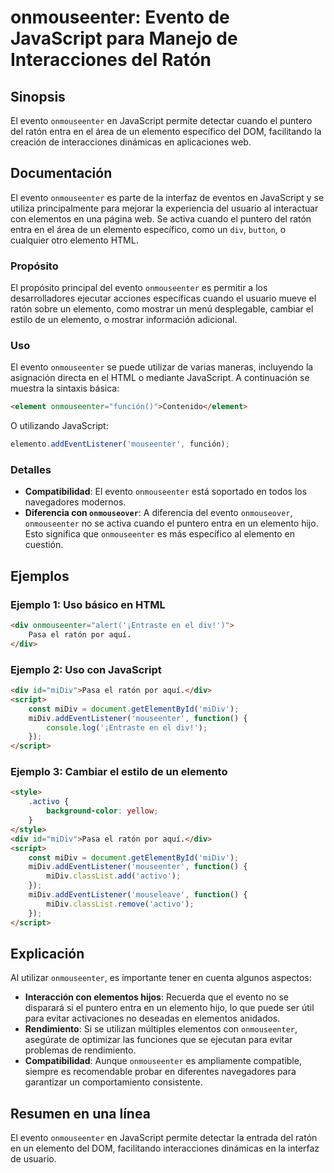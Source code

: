 <!--
Meta Description: # onmouseenter: Evento de JavaScript para Manejo de Interacciones del Ratón ## Sinopsis El evento `onmouseenter` en JavaScript permite detectar cuando...
Meta Keywords: onmouseenter, elemento, midiv, evento, del
-->

# onmouseenter: Evento de JavaScript para Manejo de Interacciones del Ratón

## Sinopsis
El evento `onmouseenter` en JavaScript permite detectar cuando el puntero del ratón entra en el área de un elemento específico del DOM, facilitando la creación de interacciones dinámicas en aplicaciones web.

## Documentación
El evento `onmouseenter` es parte de la interfaz de eventos en JavaScript y se utiliza principalmente para mejorar la experiencia del usuario al interactuar con elementos en una página web. Se activa cuando el puntero del ratón entra en el área de un elemento específico, como un `div`, `button`, o cualquier otro elemento HTML.

### Propósito
El propósito principal del evento `onmouseenter` es permitir a los desarrolladores ejecutar acciones específicas cuando el usuario mueve el ratón sobre un elemento, como mostrar un menú desplegable, cambiar el estilo de un elemento, o mostrar información adicional.

### Uso
El evento `onmouseenter` se puede utilizar de varias maneras, incluyendo la asignación directa en el HTML o mediante JavaScript. A continuación se muestra la sintaxis básica:

```html
<element onmouseenter="función()">Contenido</element>
```

O utilizando JavaScript:

```javascript
elemento.addEventListener('mouseenter', función);
```

### Detalles
- **Compatibilidad**: El evento `onmouseenter` está soportado en todos los navegadores modernos.
- **Diferencia con `onmouseover`**: A diferencia del evento `onmouseover`, `onmouseenter` no se activa cuando el puntero entra en un elemento hijo. Esto significa que `onmouseenter` es más específico al elemento en cuestión.

## Ejemplos

### Ejemplo 1: Uso básico en HTML
```html
<div onmouseenter="alert('¡Entraste en el div!')">
    Pasa el ratón por aquí.
</div>
```

### Ejemplo 2: Uso con JavaScript
```html
<div id="miDiv">Pasa el ratón por aquí.</div>
<script>
    const miDiv = document.getElementById('miDiv');
    miDiv.addEventListener('mouseenter', function() {
        console.log('¡Entraste en el div!');
    });
</script>
```

### Ejemplo 3: Cambiar el estilo de un elemento
```html
<style>
    .activo {
        background-color: yellow;
    }
</style>
<div id="miDiv">Pasa el ratón por aquí.</div>
<script>
    const miDiv = document.getElementById('miDiv');
    miDiv.addEventListener('mouseenter', function() {
        miDiv.classList.add('activo');
    });
    miDiv.addEventListener('mouseleave', function() {
        miDiv.classList.remove('activo');
    });
</script>
```

## Explicación
Al utilizar `onmouseenter`, es importante tener en cuenta algunos aspectos:

- **Interacción con elementos hijos**: Recuerda que el evento no se disparará si el puntero entra en un elemento hijo, lo que puede ser útil para evitar activaciones no deseadas en elementos anidados.
- **Rendimiento**: Si se utilizan múltiples elementos con `onmouseenter`, asegúrate de optimizar las funciones que se ejecutan para evitar problemas de rendimiento.
- **Compatibilidad**: Aunque `onmouseenter` es ampliamente compatible, siempre es recomendable probar en diferentes navegadores para garantizar un comportamiento consistente.

## Resumen en una línea
El evento `onmouseenter` en JavaScript permite detectar la entrada del ratón en un elemento del DOM, facilitando interacciones dinámicas en la interfaz de usuario.